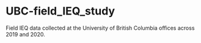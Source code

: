 # UBC-field_IEQ_study
Field IEQ data collected at the University of British Columbia offices across 2019 and 2020. 
